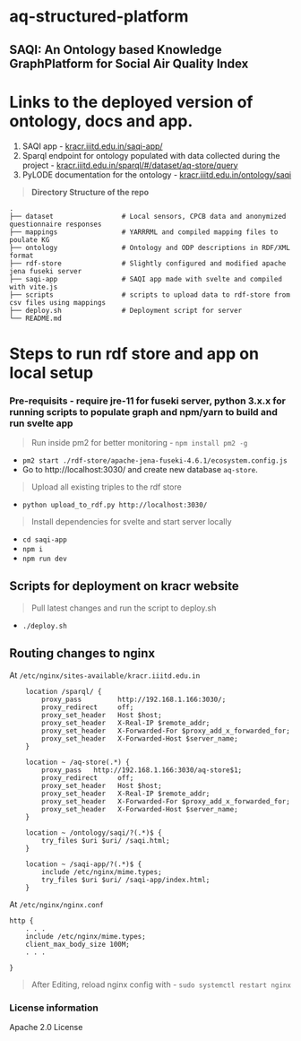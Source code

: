 # aq-structured-platform

## SAQI: An Ontology based Knowledge GraphPlatform for Social Air Quality Index

# Links to the deployed version of ontology, docs and app.

1. SAQI app - [kracr.iiitd.edu.in/saqi-app/](https://kracr.iiitd.edu.in/saqi-app/)
2. Sparql endpoint for ontology populated with data collected during the project - [kracr.iiitd.edu.in/sparql/#/dataset/aq-store/query](https://kracr.iiitd.edu.in/sparql/#/dataset/aq-store/query)
3. PyLODE documentation for the ontology - [kracr.iiitd.edu.in/ontology/saqi](https://kracr.iiitd.edu.in/ontology/saqi)

> **Directory Structure of the repo**

    .
    ├── dataset                 # Local sensors, CPCB data and anonymized questionnaire responses
    ├── mappings                # YARRRML and compiled mapping files to poulate KG
    ├── ontology                # Ontology and ODP descriptions in RDF/XML format
    ├── rdf-store               # Slightly configured and modified apache jena fuseki server
    ├── saqi-app                # SAQI app made with svelte and compiled with vite.js
    ├── scripts                 # scripts to upload data to rdf-store from csv files using mappings
    ├── deploy.sh               # Deployment script for server
    └── README.md

# Steps to run rdf store and app on local setup

### Pre-requisits - require jre-11 for fuseki server, python 3.x.x for running scripts to populate graph and npm/yarn to build and run svelte app

> Run inside pm2 for better monitoring  - `npm install pm2 -g`
- `pm2 start ./rdf-store/apache-jena-fuseki-4.6.1/ecosystem.config.js`
- Go to http://localhost:3030/ and create new database `aq-store`.

> Upload all existing triples to the rdf store
- `python upload_to_rdf.py http://localhost:3030/` 

> Install dependencies for svelte and start server locally
- `cd saqi-app`
- `npm i`
- `npm run dev`

## Scripts for deployment on kracr website

> Pull latest changes and run the script to deploy.sh

- `./deploy.sh`

## Routing changes to nginx
At `/etc/nginx/sites-available/kracr.iiitd.edu.in`

```
    location /sparql/ {
        proxy_pass         http://192.168.1.166:3030/;
        proxy_redirect     off;
        proxy_set_header   Host $host;
        proxy_set_header   X-Real-IP $remote_addr;
        proxy_set_header   X-Forwarded-For $proxy_add_x_forwarded_for;
        proxy_set_header   X-Forwarded-Host $server_name;
    }

    location ~ /aq-store(.*) {
        proxy_pass   http://192.168.1.166:3030/aq-store$1;
        proxy_redirect     off;
        proxy_set_header   Host $host;
        proxy_set_header   X-Real-IP $remote_addr;
        proxy_set_header   X-Forwarded-For $proxy_add_x_forwarded_for;
        proxy_set_header   X-Forwarded-Host $server_name;
    }

    location ~ /ontology/saqi/?(.*)$ {
        try_files $uri $uri/ /saqi.html;
    }

    location ~ /saqi-app/?(.*)$ {
        include /etc/nginx/mime.types;
        try_files $uri $uri/ /saqi-app/index.html;
    }
```
At `/etc/nginx/nginx.conf`
```
http {
    . . .
    include /etc/nginx/mime.types;
    client_max_body_size 100M;
    . . .

}
```
> After Editing, reload nginx config with - `sudo systemctl restart nginx`
### License information
Apache 2.0 License